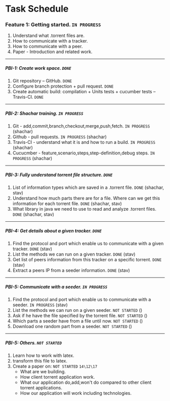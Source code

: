 # Task Schedule
### Feature 1: Getting started. `IN PROGRESS`

1. Understand what .torrent files are.
2. How to communicate with a tracker.
3. How to communicate with a peer. 
4. Paper - Introduction and related work.
-----

##### PBI-1: Create work space. `DONE`

1. Git repository – GitHub. `DONE`
2. Configure branch protection + pull request. `DONE`
3. Create automatic build: compilation + Units tests + cucumber tests – Travis-CI. `DONE`

-----

##### PBI-2: Shachar training. `IN PROGRESS`

1. Git - add,commit,branch,checkout,merge,push,fetch. `IN PROGRESS` (shachar)
2. Github - pull requests. `IN PROGRESS` (shachar)
3. Travis-CI - understand what it is and how to run a build. `IN PROGRESS` (shachar)
4. Cucucmber - feature,scenario,steps,step-definition,debug steps. `IN PROGRESS` (shachar)

-----

##### PBI-3: Fully understand torrent file structure. `DONE`

1. List of information types which are saved in a .torrent file. `DONE` (shachar, stav)
2. Understand how much parts there are for a file. Where can we get this information for each torrent file. `DONE` (shachar, stav)
3. What library in java we need to use to read and analyze .torrent files. `DONE` (shachar, stav)

-----

##### PBI-4: Get details about a given tracker. `DONE` 

1. Find the protocol and port which enable us to communicate with a given tracker. `DONE` (stav)
2. List the methods we can run on a given tracker. `DONE` (stav)
3. Get list of peers information from this tracker on a specific torrent.  `DONE` (stav)
4. Extract a peers IP from a seeder information. `DONE` (stav)

-----

##### PBI-5: Communicate with a seeder. `IN PROGRESS` 

1. Find the protocol and port which enable us to communicate with a seeder. `IN PROGRESS` (stav)
2. List the methods we can run on a given seeder. `NOT STARTED` ()
3. Ask if he have the file specified by the torrent file. `NOT STARTED` ()
4. Which parts a seeder have from a file until now. `NOT STARTED` ()
5. Download one random part from a seeder. `NOT STARTED` ()

-----

##### PBI-5: Others. `NOT STARTED`

1. Learn how to work with latex.
2. transform this file to latex.
3. Create a paper on: `NOT STARTED` `14\12\17`
    * What are we building.
    * How client torrent application work.
    * What our application do,add,won't do compared to other client torrent applications.
    * How our application will work including technologies.
